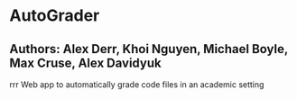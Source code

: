 # AutoGrader
## Authors: Alex Derr, Khoi Nguyen, Michael Boyle, Max Cruse, Alex Davidyuk
rrr
Web app to automatically grade code files in an academic setting